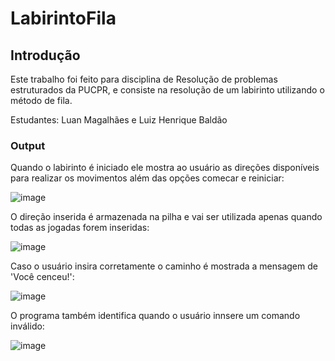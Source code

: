 # LabirintoFila
 
## Introdução  

Este trabalho foi feito para disciplina de Resolução de problemas estruturados da PUCPR, e consiste na resolução de um labirinto utilizando o método de fila.

Estudantes: Luan Magalhães e Luiz Henrique Baldão

### Output

Quando o labirinto é iniciado ele mostra ao usuário as direções disponíveis para realizar os movimentos além das opções comecar e reiniciar:

![image](https://user-images.githubusercontent.com/80792096/170797273-3afd7270-9fb1-4df9-ba44-f8939eb85f97.png)

O direção inserida é armazenada na pilha e vai ser utilizada apenas quando todas as jogadas forem inseridas:

![image](https://user-images.githubusercontent.com/80792096/170797371-8cffb76b-a607-4bff-b589-f08749073f29.png)

Caso o usuário insira corretamente o caminho é mostrada a mensagem de 'Você cenceu!':

![image](https://user-images.githubusercontent.com/80792096/170797749-18d5e151-4ee9-43e0-a8bc-5f67ea384761.png)

O programa também identifica quando o usuário innsere um comando inválido:

![image](https://user-images.githubusercontent.com/80792096/170797527-ff584764-4d56-4c23-900e-55ddd60f74a7.png)

